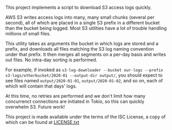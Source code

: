 This project implements a script to download S3 access logs quickly.

AWS S3 writes access logs into many, many small chunks (several per second), all of which are placed in a single S3 prefix in a different bucket than the bucket being logged. Most S3 utilities have a lot of trouble handling millions of small files.

This utility takes as arguments the bucket in which logs are stored and a prefix, and downloads all files matching the S3 log naming convention under that prefix. It then merges all segments on a per-day basis and writes out files.  No intra-day sorting is performed.

For example, if invoked as `s3-log-downloader --bucket our-logs --prefix s3-logs/otherbucket/2020-01 --output-dir output/`, you should expect to see files named `output/2020-01-01`, `output/2020-01-02`, and so on, each of which will contain that days' logs.

At this time, no retries are performed and we don't limit how many concurrenct connections are initiated in Tokio, so this can quickly overwhelm S3. Future work!

This project is made available under the terms of the ISC License, a copy of which can be found at [LICENSE.txt](LICENSE.txt)

